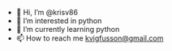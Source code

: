 - 👋 Hi, I’m @krisv86
- 👀 I’m interested in python 
- 🌱 I’m currently learning python
- 📫 How to reach me kvigfusson@gmail.com

<!---
krisv86/krisv86 is a ✨ special ✨ repository because its `README.md` (this file) appears on your GitHub profile.
You can click the Preview link to take a look at your changes.
--->
